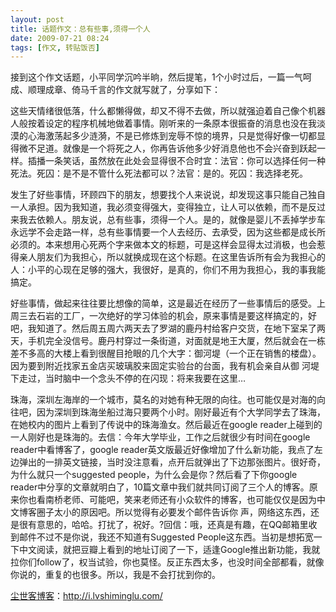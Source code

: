 ```yaml
---
layout: post
title: 话题作文：总有些事,须得一个人
date: 2009-07-21 08:24
tags: [作文, 转贴饭否]
---
```

接到这个作文话题，小平同学沉吟半晌，然后提笔，1个小时过后，一篇一气呵成、顺理成章、倚马千言的作文就写就了，分享如下：

这些天情绪很低落，什么都懒得做，却又不得不去做，所以就强迫着自己像个机器人般按着设定的程序机械地做着事情。刚听来的一条原本很振奋的消息也没在我淡漠的心海激荡起多少涟漪，不是已修炼到宠辱不惊的境界，只是觉得好像一切都显得微不足道。就像是一个将死之人，你再告诉他多少好消息他也不会兴奋到跃起一样。插播一条笑话，虽然放在此处会显得很不合时宜：法官：你可以选择任何一种死法。死囚：是不是不管什么死法都可以？法官：是的。死囚：我选择老死。

发生了好些事情，环顾四下的朋友，想要找个人来说说，却发现这事只能自己独自一人承担。因为我知道，我必须变得强大，变得独立，让人可以依赖，而不是反过来我去依赖人。朋友说，总有些事，须得一个人。是的，就像是婴儿不丢掉学步车永远学不会走路一样，总有些事情要一个人去经历、去承受，因为这些都是成长所必须的。本来想用心死两个字来做本文的标题，可是这样会显得太过消极，也会惹得亲人朋友们为我担心，所以就换成现在这个标题。在这里告诉所有会为我担心的人：小平的心现在足够的强大，我很好，是真的，你们不用为我担心，我的事我能搞定。

好些事情，做起来往往要比想像的简单，这是最近在经历了一些事情后的感受。上周三去石岩的工厂，一次绝好的学习体验的机会，原来事情是要这样搞定的，好吧，我知道了。然后周五周六两天去了罗湖的鹿丹村给客户交货，在地下室呆了两天，手机完全没信号。鹿丹村穿过一条街道，对面就是地王大厦，然后就会在一栋差不多高的大楼上看到很醒目抢眼的几个大字：御河堤（一个正在销售的楼盘）。因为要到附近找家五金店买玻璃胶来固定实验台的台面，我有机会亲自从御 河堤下走过，当时脑中一个念头不停的在闪现：将来我要在这里…

珠海，深圳左海岸的一个城市，莫名的对她有种无限的向往。也可能仅是对海的向往吧，因为深圳到珠海坐船过海只要两个小时。刚好最近有个大学同学去了珠海，在她校内的图片上看到了传说中的珠海渔女。然后最近在google reader上碰到的一人刚好也是珠海的。去信：今年大学毕业，工作之后就很少有时间在google reader中看博客了，google reader英文版最近好像增加了什么新功能，我点了左边弹出的一排英文链接，当时没注意看，点开后就弹出了下边那张图片。很好奇，为什么就只一个suggested people，为什么会是你？然后看了下你google reader中分享的文章就明白了，10篇文章中我们就共同订阅了三个人的博客。原来你也看南桥老师、可能吧，笑来老师还有小众软件的博客，也可能仅仅是因为中文博客圈子太小的原因吧。所以觉得有必要发个邮件告诉你 声，网络这东西，还是很有意思的，哈哈。打扰了，祝好。?回信：哦，还真是有趣，在QQ邮箱里收到邮件不过不是你说，我还不知道有Suggested People这东西。当初是想拓宽一下中文阅读，就把豆瓣上看到的地址订阅了一下，适逢Google推出新功能，我就拉你们follow了，权当试验，你也莫怪。反正东西太多，也没时间全部都看，就像你说的，重复的也很多。所以，我是不会打扰到你的。

<a href="http://i.lvshiminglu.com/">尘世客博客</a>：<a href="http://i.lvshiminglu.com/">http://i.lvshiminglu.com/</a>

